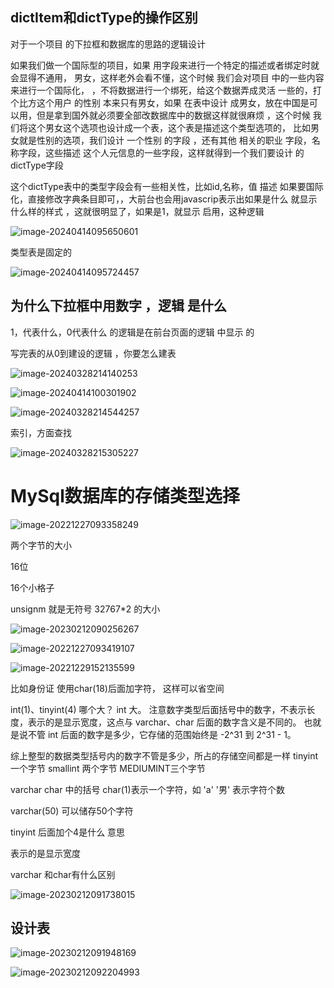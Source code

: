 ## dictItem和dictType的操作区别 



对于一个项目 的下拉框和数据库的思路的逻辑设计 

 如果我们做一个国际型的项目，如果 用字段来进行一个特定的描述或者绑定时就会显得不通用， 男女，这样老外会看不懂，这个时候 我们会对项目 中的一些内容来进行一个国际化， ，不将数据进行一个绑死，给这个数据弄成灵活 一些的，打个比方这个用户 的性别 本来只有男女，如果 在表中设计 成男女，放在中国是可以用，但是拿到国外就必须要全部改数据库中的数据这样就很麻烦 ，这个时候 我们将这个男女这个选项也设计成一个表，这个表是描述这个类型选项的， 比如男女就是性别的选项，我们设计 一个性别 的字段 ，还有其他  相关的职业 字段，名称字段，这些描述 这个人元信息的一些字段，这样就得到一个我们要设计 的dictType字段

这个dictType表中的类型字段会有一些相关性，比如id,名称，值 描述  如果要国际化，直接修改字典条目即可，，大前台也会用javascrip表示出如果是什么 就显示 什么样的样式 ，这就很明显了，如果是1，就显示 启用，这种逻辑 





![image-20240414095650601](https://raw.githubusercontent.com/Eat-garlic/picture/master/CWZI/image-20240414095650601.png)

类型表是固定的

![image-20240414095724457](https://raw.githubusercontent.com/Eat-garlic/picture/master/CWZI/image-20240414095724457.png)









## 为什么下拉框中用数字 ，逻辑 是什么 

1，代表什么，0代表什么  的逻辑是在前台页面的逻辑 中显示 的

写完表的从0到建设的逻辑 ，你要怎么建表

![image-20240328214140253](https://raw.githubusercontent.com/Eat-garlic/picture/master/CWZI/image-20240328214140253.png)

![image-20240414100301902](https://raw.githubusercontent.com/Eat-garlic/picture/master/CWZI/image-20240414100301902.png)

![image-20240328214544257](https://raw.githubusercontent.com/Eat-garlic/picture/master/CWZI/image-20240328214544257.png)



索引，方面查找 

![image-20240328215305227](https://raw.githubusercontent.com/Eat-garlic/picture/master/CWZI/image-20240328215305227.png)














#   MySql数据库的存储类型选择



![image-20221227093358249](https://raw.githubusercontent.com/Eat-garlic/picture/master/img/20240204155052.png)



两个字节的大小

16位

16个小格子

unsignm 就是无符号  32767*2   的大小 

![image-20230212090256267](https://raw.githubusercontent.com/Eat-garlic/picture/master/img/20230212090256.png)





![image-20221227093419107](https://raw.githubusercontent.com/Eat-garlic/picture/master/images20221227093419.png)



![image-20221229152135599](https://raw.githubusercontent.com/Eat-garlic/picture/master/images20221229152135.png)

比如身份证 使用char(18)后面加字符， 这样可以省空间









int(1)、tinyint(4) 哪个大？              int 大。
注意数字类型后面括号中的数字，不表示长度，表示的是显示宽度，这点与 varchar、char 后面的数字含义是不同的。
也就是说不管 int 后面的数字是多少，它存储的范围始终是 -2^31 到 2^31 - 1。



综上整型的数据类型括号内的数字不管是多少，所占的存储空间都是一样
tinyint一个字节   smallint  两个字节   MEDIUMINT三个字节  

varchar  char  中的括号 char(1)表示一个字符，如 'a'  '男' 表示字符个数

varchar(50)  可以储存50个字符







tinyint 后面加个4是什么 意思 

表示的是显示宽度







varchar  和char有什么区别

![image-20230212091738015](https://raw.githubusercontent.com/Eat-garlic/picture/master/img/20230212091738.png)











## 设计表





![image-20230212091948169](https://raw.githubusercontent.com/Eat-garlic/picture/master/img/20230212091948.png)

![image-20230212092204993](https://raw.githubusercontent.com/Eat-garlic/picture/master/img/20230212092205.png)









